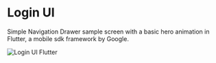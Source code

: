 # Login UI

Simple Navigation Drawer sample screen with a basic hero animation in Flutter, a mobile sdk framework by Google.

![Login UI Flutter](https://github.com/McJim69/flutter-navigation-sample/blob/master/Screenshot.jpg)
